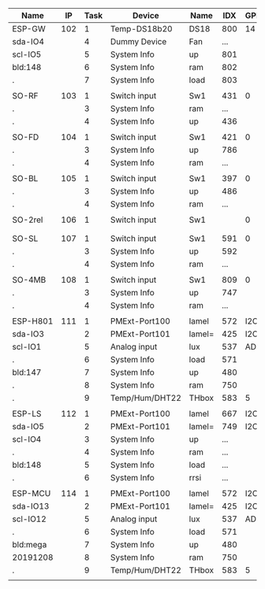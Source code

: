 Name    |IP |Task|  Device   |Name   |IDX |GPIO|	Number
--------|---|----|-----------|-------|----|----|------
ESP-GW  |102|1|Temp-DS18b20  |DS18 	 |800 |14  |2
sda-IO4 |   |4|Dummy Device  |Fan  	 |... |
scl-IO5 |   |5|System Info   |up     |801 |
bld:148 |   |6|System Info 	 |ram  	 |802 |
.  	    |   |7|System Info   |load   |803 |	   |
|||||||
SO-RF   |103|1|Switch input  |Sw1  	 |431 |0   |3
.  		  |   |3|System Info 	 |ram  	 |... |
.  	    |   |4|System Info   |up     |436 |	   |
|||||||
SO-FD   |104|1|Switch input  |Sw1    |421 |0   |4
.       |   |3|System Info   |up     |786 |
.  		  |   |4|System Info 	 |ram  	 |... |
|||||||
SO-BL   |105|1|Switch input  |Sw1    |397 |0   |5
.       |   |3|System Info   |up     |486 |
.  		  |   |4|System Info 	 |ram  	 |... |	
|||||||
SO-2rel |106|1|Switch input  |Sw1    |    |0   |6
|||||||
|||||||
SO-SL   |107|1|Switch input  |Sw1    |591 |0   |7
.  	    |   |3|System Info   |up     |592 |	   |
.  	    |   |4|System Info   |ram    |... |	   |
|||||||
SO-4MB  |108|1|Switch input  |Sw1    |809 |0   |8
.  	    |   |3|System Info   |up     |747 |	   |
.  	    |   |4|System Info   |ram    |... |	   |
|||||||
ESP-H801|111|1|PMExt-Port100 |lamel  |572 |I2C |11
sda-IO3 |   |2|PMExt-Port101 |lamel= |425 |I2C |
scl-IO1 |   |5|Analog input  |lux    |537 |ADC |
.  		  |   |6|System Info   |load 	 |571 |
bld:147 |   |7|System Info   |up     |480 |	   |
.  	    |   |8|System Info   |ram    |750 |	   |
.  	    |   |9|Temp/Hum/DHT22|THbox  |583 |5   |
|||||||
ESP-LS  |112|1|PMExt-Port100 |lamel  |667 |I2C |12
sda-IO5 |   |2|PMExt-Port101 |lamel= |749 |I2C |
scl-IO4 |   |3|System Info   |up     |... |    |
.  		  |   |4|System Info 	 |ram  	 |... |
bld:148 |   |5|System Info   |load   |... |	   |
.  	    |   |6|System Info   |rrsi   |... |	   |
|||||||
ESP-MCU |114|1|PMExt-Port100 |lamel  |572 |I2C |14
sda-IO13|   |2|PMExt-Port101 |lamel= |425 |I2C |
scl-IO12|   |5|Analog input  |lux    |537 |ADC |
.  		  |   |6|System Info 	 |load 	 |571 |
bld:mega|   |7|System Info   |up     |480 |	   |
20191208|   |8|System Info   |ram    |750 |	   |
.  	    |   |9|Temp/Hum/DHT22|THbox  |583 |5   |
|||||||
